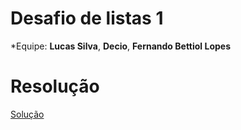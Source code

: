 # Desafio de listas 1

*Equipe: **Lucas Silva**, **Decio**, **Fernando Bettiol Lopes**

# Resolução

 [Solução]()
